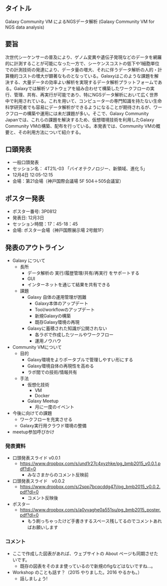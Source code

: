 
タイトル
--------

Galaxy Community VM によるNGSデータ解析 (Galaxy Community VM for NGS data analysis)

要旨
----

次世代シーケンサーの普及により、ゲノム変異や遺伝子発現などのデータを網羅的に計測することが可能になった一方で、シーケンスコストの低下や1細胞単位での計測技術の発達により、データ量の増大、それに伴うデータ解析の人的・計算機的コストの増大が顕著なものとなっている。Galaxyはこのような課題を解決する、大量データの効率よい解析を実現するデータ解析プラットフォームである。Galaxyでは解析ソフトウェアを組み合わせて構築したワークフローの実行、管理、共有、再実行が可能であり、特にNGSデータ解析において広く世界中で利用されている。これを用いて、コンピューターの専門知識を持たない生命科学研究者でも容易にデータ解析ができるようになることが期待されるが、ワークフローの構築や運用には未だ課題が多い。そこで、Galaxy Community Japanでは、これらの課題を解決するため、仮想環境技術を利用したGalaxy Community VMの構築、配布を行っている。本発表では、Community VMの概要と、その利用方法について紹介する。

口頭発表
--------

-   一般口頭発表
-   セッション名： 4T21L-03 「バイオテクノロジー、新領域、進化 5」
-   12月4日 12:05-12:15
-   会場：第21会場（神戸国際会議場 5F 504＋505会議室）

ポスター発表
------------

-   ポスター番号: 3P0812
-   発表日: 12月3日
-   セッション時間：17：45-18：45
-   会場: ポスター会場（神戸国際展示場 2号館1F）

発表のアウトライン
------------------

-   Galaxy について
    -   長所
        -   データ解析の 実行/履歴管理/共有/再実行 をサポートする
        -   GUI
        -   インターネットを通じて結果を共有できる
    -   課題
        -   Galaxy 自体の運用管理が困難
            -   Galaxy本体のアップデート
            -   Tool/workflowのアップデート
            -   新規Galaxyの構築
            -   既存Galaxy環境の再現
        -   Galaxyに蓄積された知識が公開されない
            -   各ラボで作成したツールやワークフロー
            -   運用ノウハウ
-   Community VMについて
    -   目的
        -   Galaxy環境をよりポータブルで管理しやすい形にする
        -   Galaxy環境自体の再現性を高める
        -   ラボ間での技術/情報共有
    -   手法
        -   仮想化技術
            -   VM
            -   Docker
        -   Galaxy Meetup
            -   月に一度のイベント
-   今後に向けての課題
    -   ワークフローを充実させる
    -   Galaxy実行用クラウド環境の整備
-   meetup参加呼びかけ

### 発表資料

-   口頭発表スライド v0.0.1
    -   <https://www.dropbox.com/s/und1r27c4xyzhke/pg_bmb2015_v0.0.1.pdf?dl=0>
        -   みなさまからのコメント反映前
-   口頭発表スライド　v0.0.2
    -   <https://www.dropbox.com/s/2spp7bcqcddg47j/pg_bmb2015_v0.0.2.pdf?dl=0>
        -   コメント反映後
-   ポスター
    -   <https://www.dropbox.com/s/a0vvaghe0a551su/pg_bmb2015_poster.pdf?dl=0>
        -   もう刷っちゃったけど手書きするスペース残してるのでコメントあればお願いします

### コメント

-   ここで作成した図表があれば、ウェブサイトの About ページも同期させたいです。
    -   既存の図表をそのまま使っているので新規のfigなどはないですね…。
-   Workshop のことも話す？（2015 やりました。2016 やるかも。）
    -   話しましょう!
